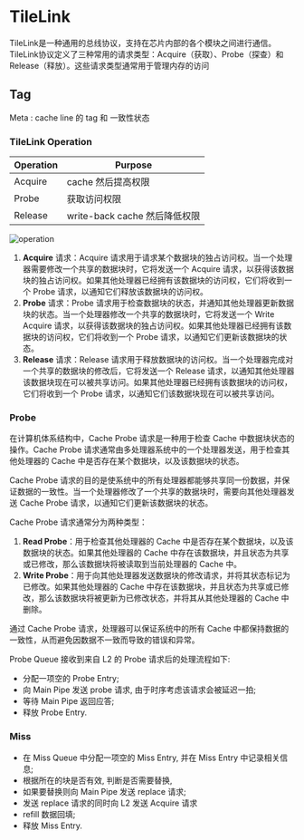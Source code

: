 # TileLink

TileLink是一种通用的总线协议，支持在芯片内部的各个模块之间进行通信。TileLink协议定义了三种常用的请求类型：Acquire（获取）、Probe（探查）和Release（释放）。这些请求类型通常用于管理内存的访问

## Tag

Meta : cache line 的 tag 和 一致性状态

### TileLink Operation

| Operation | Purpose                       |
| --------- | ----------------------------- |
| Acquire   | cache 然后提高权限            |
| Probe     | 获取访问权限                  |
| Release   | write-back cache 然后降低权限 |

![operation](https://pdf.cdn.readpaper.com/parsed/fetch_target/dc992bdfd6c596bc033d9b1e40c46a13_38_Figure_15_-39443381.png)

1. **Acquire** 请求：Acquire 请求用于请求某个数据块的独占访问权。当一个处理器需要修改一个共享的数据块时，它将发送一个 Acquire 请求，以获得该数据块的独占访问权。如果其他处理器已经拥有该数据块的访问权，它们将收到一个 Probe 请求，以通知它们释放该数据块的访问权。
2. **Probe** 请求：Probe 请求用于检查数据块的状态，并通知其他处理器更新数据块的状态。当一个处理器修改一个共享的数据块时，它将发送一个 Write Acquire 请求，以获得该数据块的独占访问权。如果其他处理器已经拥有该数据块的访问权，它们将收到一个 Probe 请求，以通知它们更新该数据块的状态。
3. **Release** 请求：Release 请求用于释放数据块的访问权。当一个处理器完成对一个共享的数据块的修改后，它将发送一个 Release 请求，以通知其他处理器该数据块现在可以被共享访问。如果其他处理器已经拥有该数据块的访问权，它们将收到一个 Probe 请求，以通知它们该数据块现在可以被共享访问。

### Probe

在计算机体系结构中，Cache Probe 请求是一种用于检查 Cache 中数据块状态的操作。Cache Probe 请求通常由多处理器系统中的一个处理器发送，用于检查其他处理器的 Cache 中是否存在某个数据块，以及该数据块的状态。

Cache Probe 请求的目的是使系统中的所有处理器都能够共享同一份数据，并保证数据的一致性。当一个处理器修改了一个共享的数据块时，需要向其他处理器发送 Cache Probe 请求，以通知它们更新该数据块的状态。

Cache Probe 请求通常分为两种类型：

1. **Read Probe**：用于检查其他处理器的 Cache 中是否存在某个数据块，以及该数据块的状态。如果其他处理器的 Cache 中存在该数据块，并且状态为共享或已修改，那么该数据块将被读取到当前处理器的 Cache 中。
2. **Write Probe**：用于向其他处理器发送数据块的修改请求，并将其状态标记为已修改。如果其他处理器的 Cache 中存在该数据块，并且状态为共享或已修改，那么该数据块将被更新为已修改状态，并将其从其他处理器的 Cache 中删除。

通过 Cache Probe 请求，处理器可以保证系统中的所有 Cache 中都保持数据的一致性，从而避免因数据不一致而导致的错误和异常。

Probe Queue 接收到来自 L2 的 Probe 请求后的处理流程如下:

* 分配一项空的 Probe Entry;
* 向 Main Pipe 发送 probe 请求, 由于时序考虑该请求会被延迟一拍;
* 等待 Main Pipe 返回应答;
* 释放 Probe Entry.

###  Miss 

- 在 Miss Queue 中分配一项空的 Miss Entry, 并在 Miss Entry 中记录相关信息;
- 根据所在的块是否有效, 判断是否需要替换, 
- 如果要替换则向 Main Pipe 发送 replace 请求;
- 发送 replace 请求的同时向 L2 发送 Acquire 请求
- refill 数据回填;
- 释放 Miss Entry.
